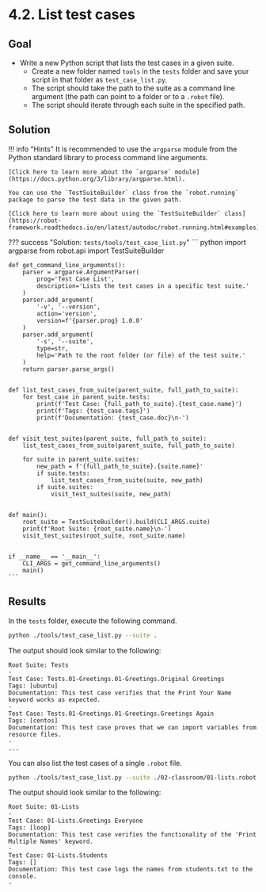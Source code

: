 # 4.2. List test cases

## Goal

* Write a new Python script that lists the test cases in a given suite.
  * Create a new folder named `tools` in the `tests` folder and save your script in that folder as `test_case_list.py`.
  * The script should take the path to the suite as a command line argument (the path can point to a folder or to a `.robot` file).
  * The script should iterate through each suite in the specified path.

## Solution

!!! info "Hints"
    It is recommended to use the `argparse` module from the Python standard library to process command line arguments.

    [Click here to learn more about the `argparse` module](https://docs.python.org/3/library/argparse.html).

    You can use the `TestSuiteBuilder` class from the `robot.running` package to parse the test data in the given path.

    [Click here to learn more about using the `TestSuiteBuilder` class](https://robot-framework.readthedocs.io/en/latest/autodoc/robot.running.html#examples).

??? success "Solution: `tests/tools/test_case_list.py`"
    ``` python
    import argparse
    from robot.api import TestSuiteBuilder


    def get_command_line_arguments():
        parser = argparse.ArgumentParser(
            prog='Test Case List',
            description='Lists the test cases in a specific test suite.'
        )
        parser.add_argument(
            '-v', '--version',
            action='version',
            version=f'{parser.prog} 1.0.0'
        )
        parser.add_argument(
            '-s', '--suite',
            type=str,
            help='Path to the root folder (or file) of the test suite.'
        )
        return parser.parse_args()


    def list_test_cases_from_suite(parent_suite, full_path_to_suite):
        for test_case in parent_suite.tests:
            print(f'Test Case: {full_path_to_suite}.{test_case.name}')
            print(f'Tags: {test_case.tags}')
            print(f'Documentation: {test_case.doc}\n-')


    def visit_test_suites(parent_suite, full_path_to_suite):
        list_test_cases_from_suite(parent_suite, full_path_to_suite)

        for suite in parent_suite.suites:
            new_path = f'{full_path_to_suite}.{suite.name}'
            if suite.tests:
                list_test_cases_from_suite(suite, new_path)
            if suite.suites:
                visit_test_suites(suite, new_path)


    def main():
        root_suite = TestSuiteBuilder().build(CLI_ARGS.suite)
        print(f'Root Suite: {root_suite.name}\n-')
        visit_test_suites(root_suite, root_suite.name)


    if __name__ == '__main__':
        CLI_ARGS = get_command_line_arguments()
        main()
    ```

## Results

In the `tests` folder, execute the following command.

``` bash
python ./tools/test_case_list.py --suite .
```

The output should look similar to the following:

    Root Suite: Tests
    -
    Test Case: Tests.01-Greetings.01-Greetings.Original Greetings
    Tags: [ubuntu]
    Documentation: This test case verifies that the Print Your Name keyword works as expected.
    -
    Test Case: Tests.01-Greetings.01-Greetings.Greetings Again
    Tags: [centos]
    Documentation: This test case proves that we can import variables from resource files.
    -
    ...

You can also list the test cases of a single `.robot` file.

``` bash
python ./tools/test_case_list.py --suite ./02-classroom/01-lists.robot
```

The output should look similar to the following:

    Root Suite: 01-Lists
    -
    Test Case: 01-Lists.Greetings Everyone
    Tags: [loop]
    Documentation: This test case verifies the functionality of the 'Print Multiple Names' keyword.
    -
    Test Case: 01-Lists.Students
    Tags: []
    Documentation: This test case logs the names from students.txt to the console.
    -
